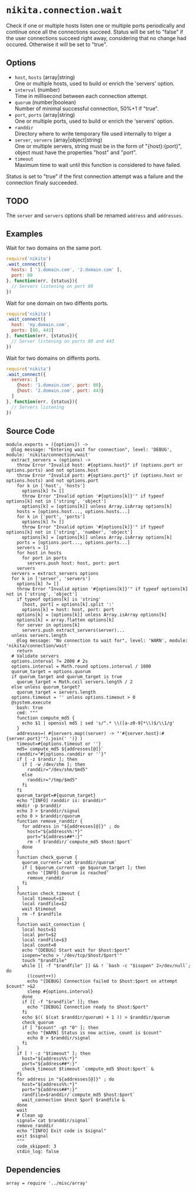 
# `nikita.connection.wait`

Check if one or multiple hosts listen one or multiple ports periodically and
continue once all the connections succeed. Status will be set to "false" if the
user connections succeed right away, considering that no change had occured.
Otherwise it will be set to "true".   

## Options

* `host`, `hosts` (array|string)  
  One or multiple hosts, used to build or enrich the 'servers' option.
* `interval` (number)  
  Time in millisecond between each connection attempt.
* `quorum` (number|boolean)  
  Number of minimal successful connection, 50%+1 if "true".    
* `port`, `ports` (array|string)  
  One or multiple ports, used to build or enrich the 'servers' option.
* `randdir`   
  Directory where to write temporary file used internally to triger a 
* `server`, `servers` (array|object|string)  
  One or multiple servers, string must be in the form of "{host}:{port}",
  object must have the properties "host" and "port".
* `timeout`   
  Maximum time to wait until this function is considered to have failed.

Status is set to "true" if the first connection attempt was a failure and the 
connection finaly succeeded.

## TODO

The `server` and `servers` options shall be renamed `address` and `addresses`.

## Examples

Wait for two domains on the same port.

```js
require('nikita')
.wait_connect({
  hosts: [ '1.domain.com', '2.domain.com' ],
  port: 80
}, function(err, {status}){
  // Servers listening on port 80
})
```

Wait for one domain on two diffents ports.

```js
require('nikita')
.wait_connect({
  host: 'my.domain.com',
  ports: [80, 443]
}, function(err, {status}){
  // Server listening on ports 80 and 443
})
```

Wait for two domains on diffents ports.

```js
require('nikita')
.wait_connect({
  servers: [
    {host: '1.domain.com', port: 80},
    {host: '2.domain.com', port: 443}
  ]
}, function(err, {status}){
  // Servers listening
})
```

## Source Code

    module.exports = ({options}) ->
      @log message: "Entering wait for connection", level: 'DEBUG', module: 'nikita/connection/wait'
      extract_servers = (options) ->
        throw Error "Invalid host: #{options.host}" if (options.port or options.ports) and not options.host
        throw Error "Invalid port: #{options.port}" if (options.host or options.hosts) and not options.port
        for k in ['host', 'hosts']
          options[k] ?= []
          throw Error "Invalid option '#{options[k]}'" if typeof options[k] not in ['string', 'object']
          options[k] = [options[k]] unless Array.isArray options[k]
        hosts = [options.host..., options.hosts...]
        for k in ['port', 'ports']
          options[k] ?= []
          throw Error "Invalid option '#{options[k]}'" if typeof options[k] not in ['string', 'number', 'object']
          options[k] = [options[k]] unless Array.isArray options[k]
        ports = [options.port..., options.ports...]
        servers = []
        for host in hosts
          for port in ports
            servers.push host: host, port: port
        servers
      servers = extract_servers options
      for k in ['server', 'servers']
        options[k] ?= []
        throw Error "Invalid option '#{options[k]}'" if typeof options[k] not in ['string', 'object']
        if typeof options[k] is 'string'
          [host, port] = options[k].split ':'
          options[k] = host: host, port: port
        options[k] = [options[k]] unless Array.isArray options[k]
        options[k] = array.flatten options[k]
        for server in options[k]
          servers.push extract_servers(server)...
      unless servers.length
        @log message: "No connection to wait for", level: 'WARN', module: 'nikita/connection/wait'
        return 
      # Validate servers
      options.interval ?= 2000 # 2s
      options.interval = Math.round options.interval / 1000
      quorum_target = options.quorum
      if quorum_target and quorum_target is true  
        quorum_target = Math.ceil servers.length / 2
      else unless quorum_target?
        quorum_target = servers.length
      options.timeout = '' unless options.timeout > 0
      @system.execute
        bash: true
        cmd: """
        function compute_md5 {
          echo $1 | openssl md5 | sed 's/^.* \\([a-z0-9]*\\)$/\\1/g'
        }
        addresses=( #{servers.map((server) -> "'#{server.host}:#{server.port}'").join(' ')} )
        timeout=#{options.timeout or ''}
        md5=`compute_md5 ${addresses[@]}`
        randdir="#{options.randdir or ''}"
        if [ -z $randir ]; then
          if [ -w /dev/shm ]; then
            randdir="/dev/shm/$md5"
          else
            randdir="/tmp/$md5"
          fi
        fi
        quorum_target=#{quorum_target}
        echo "[INFO] randdir is: $randdir"
        mkdir -p $randdir
        echo 3 > $randdir/signal
        echo 0 > $randdir/quorum
        function remove_randdir {
          for address in "${addresses[@]}" ; do
            host="${address%%:*}"
            port="${address##*:}"
            rm -f $randdir/`compute_md5 $host:$port`
          done
        }
        function check_quorum {
          quorum_current=`cat $randdir/quorum`
          if [ $quorum_current -ge $quorum_target ]; then
            echo '[INFO] Quorum is reached'
            remove_randdir
          fi
        }
        function check_timeout {
          local timeout=$1
          local randfile=$2
          wait $timeout
          rm -f $randfile
        }
        function wait_connection {
          local host=$1
          local port=$2
          local randfile=$3
          local count=0
          echo "[DEBUG] Start wait for $host:$port"
          isopen="echo > '/dev/tcp/$host/$port'"
          touch "$randfile"
          while [[ -f "$randfile" ]] && ! `bash -c "$isopen" 2>/dev/null`; do
            ((count++))
            echo "[DEBUG] Connection failed to $host:$port on attempt $count" >&2
            sleep #{options.interval}
          done
          if [[ -f "$randfile" ]]; then
            echo "[DEBUG] Connection ready to $host:$port"
          fi
          echo $(( $(cat $randdir/quorum) + 1 )) > $randdir/quorum
          check_quorum
          if [ "$count" -gt "0" ]; then
            echo "[WARN] Status is now active, count is $count"
            echo 0 > $randdir/signal
          fi
        }
        if [ ! -z "$timeout" ]; then
          host="${address%%:*}"
          port="${address##*:}"
          check_timeout $timeout `compute_md5 $host:$port` &
        fi
        for address in "${addresses[@]}" ; do
          host="${address%%:*}"
          port="${address##*:}"
          randfile=$randdir/`compute_md5 $host:$port`
          wait_connection $host $port $randfile &
        done
        wait
        # Clean up
        signal=`cat $randdir/signal`
        remove_randdir
        echo "[INFO] Exit code is $signal"
        exit $signal
        """
        code_skipped: 3
        stdin_log: false

## Dependencies

    array = require '../misc/array'
